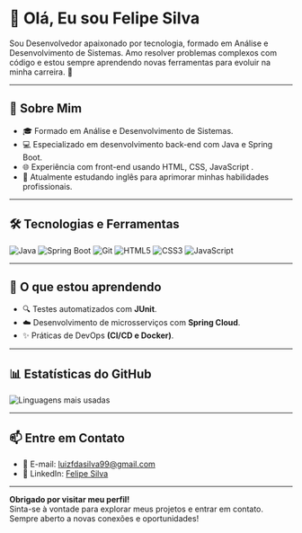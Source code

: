 # 👋 Olá, Eu sou Felipe Silva

Sou Desenvolvedor apaixonado por tecnologia, formado em Análise e Desenvolvimento de Sistemas. Amo resolver problemas complexos com código e estou sempre aprendendo novas ferramentas para evoluir na minha carreira. 🚀

---

## 🌟 Sobre Mim
- 🎓 Formado em Análise e Desenvolvimento de Sistemas.  
- 💻 Especializado em desenvolvimento back-end com Java e Spring Boot.  
- 🌐 Experiência com front-end usando HTML, CSS, JavaScript .  
- 📖 Atualmente estudando inglês para aprimorar minhas habilidades profissionais.  

---

## 🛠️ Tecnologias e Ferramentas

![Java](https://img.shields.io/badge/Java-ED8B00?style=for-the-badge&logo=java&logoColor=white)
![Spring Boot](https://img.shields.io/badge/Spring%20Boot-6DB33F?style=for-the-badge&logo=spring&logoColor=white)
![Git](https://img.shields.io/badge/Git-F05032?style=for-the-badge&logo=git&logoColor=white)
![HTML5](https://img.shields.io/badge/HTML5-E34F26?style=for-the-badge&logo=html5&logoColor=white)
![CSS3](https://img.shields.io/badge/CSS3-1572B6?style=for-the-badge&logo=css3&logoColor=white)
![JavaScript](https://img.shields.io/badge/JavaScript-F7DF1E?style=for-the-badge&logo=javascript&logoColor=black)

---

## 🌱 O que estou aprendendo
- 🔍 Testes automatizados com **JUnit**.  
- ☁️ Desenvolvimento de microsserviços com **Spring Cloud**.  
- ✨ Práticas de DevOps **(CI/CD e Docker)**.  

---

## 📊 Estatísticas do GitHub

![Linguagens mais usadas](https://github-readme-stats.vercel.app/api/top-langs/?username=felipes1999&layout=compact&theme=radical&langs_count=6)

---

## 📫 Entre em Contato

- 📧 E-mail: [luizfdasilva99@gmail.com](mailto:luizfdasilva99@gmail.com)  
- 💼 LinkedIn: [Felipe Silva](https://www.linkedin.com/in/felipe-silva-a26780213/)  

---

**Obrigado por visitar meu perfil!**  
Sinta-se à vontade para explorar meus projetos e entrar em contato. Sempre aberto a novas conexões e oportunidades!  
